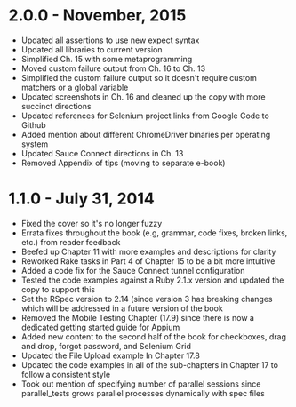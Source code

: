 # 2.0.0 - November, 2015
+ Updated all assertions to use new expect syntax
+ Updated all libraries to current version
+ Simplified Ch. 15 with some metaprogramming
+ Moved custom failure output from Ch. 16 to Ch. 13
+ Simplified the custom failure output so it doesn't require custom matchers or a global variable
+ Updated screenshots in Ch. 16 and cleaned up the copy with more succinct directions
+ Updated references for Selenium project links from Google Code to Github
+ Added mention about different ChromeDriver binaries per operating system
+ Updated Sauce Connect directions in Ch. 13
+ Removed Appendix of tips (moving to separate e-book)

# 1.1.0 - July 31, 2014
+ Fixed the cover so it's no longer fuzzy
+ Errata fixes throughout the book (e.g, grammar, code fixes, broken links, etc.) from reader feedback
+ Beefed up Chapter 11 with more examples and descriptions for clarity
+ Reworked Rake tasks in Part 4 of Chapter 15 to be a bit more intuitive
+ Added a code fix for the Sauce Connect tunnel configuration
+ Tested the code examples against a Ruby 2.1.x version and updated the copy to support this
+ Set the RSpec version to 2.14 (since version 3 has breaking changes which will be addressed in a future version of the book
+ Removed the Mobile Testing Chapter (17.9) since there is now a dedicated getting started guide for Appium
+ Added new content to the second half of the book for checkboxes, drag and drop, forgot password, and Selenium Grid
+ Updated the File Upload example In Chapter 17.8
+ Updated the code examples in all of the sub-chapters in Chapter 17 to follow a consistent style
+ Took out mention of specifying number of parallel sessions since parallel_tests grows parallel processes dynamically with spec files
